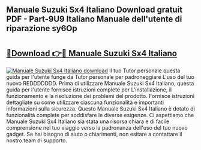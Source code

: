 ## Manuale Suzuki Sx4 Italiano Download gratuit PDF - Part-9U9 Italiano Manuale dell'utente di riparazione sy6Op

# <h2><a href="http://df9rax.blite.top/?on=Manuale+Suzuki+Sx4+Italiano">🔗Download 👉🔴 Manuale Suzuki Sx4 Italiano</a></h2>

[![Manuale Suzuki Sx4 Italiano download](https://i.imgur.com/lujVjoI.png)](http://df9rax.blite.top/?on=Manuale+Suzuki+Sx4+Italiano)
Il tuo Tutor personale questa guida per l'utente funge da Tutor personale per padroneggiare L'uso del tuo nuovo REDDDDDDD. Prima di utilizzare Manuale Suzuki Sx4 Italiano, questa guida per l'utente fornisce istruzioni complete per L'installazione, il funzionamento e la risoluzione dei problemi del prodotto. Fornisce istruzioni dettagliate su come utilizzare ciascuna funzionalità e importanti informazioni sulla sicurezza. Questo Manuale Suzuki Sx4 Italiano è dotato di funzionalità complete per soddisfare le diverse esigenze. Ci aspettiamo che Manuale Suzuki Sx4 Italiano sia stata una risorsa chiara e di facile comprensione nel tuo viaggio verso la padronanza dell'uso del tuo nuovo gadget. Se hai bisogno di aiuto o chiarimenti, non esitare a contattare il nostro team di supporto.
